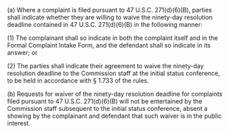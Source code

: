 (a) Where a complaint is filed pursuant to 47 U.S.C. 271(d)(6)(B), parties shall indicate whether they are willing to waive the ninety-day resolution deadline contained in 47 U.S.C. 271(d)(6)(B) in the following manner:

(1) The complainant shall so indicate in both the complaint itself and in the Formal Complaint Intake Form, and the defendant shall so indicate in its answer; or

(2) The parties shall indicate their agreement to waive the ninety-day resolution deadline to the Commission staff at the initial status conference, to be held in accordance with § 1.733 of the rules.

(b) Requests for waiver of the ninety-day resolution deadline for complaints filed pursuant to 47 U.S.C. 271(d)(6)(B) will not be entertained by the Commission staff subsequent to the initial status conference, absent a showing by the complainant and defendant that such waiver is in the public interest.

